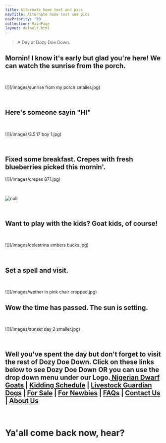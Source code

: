 ```yaml
---
title: Alternate home text and pics
navTitle: Alternate home text and pics
navPriority: '90'
collection: MainPage
layout: default.html
---
```

> A Day at Dozy Doe Down.

## Mornin! I know it's early but glad you're here! We can watch the sunrise from the porch.

<br />

![](/images/sunrise from my porch smaller.jpg)

<br />

## Here's someone sayin "HI"

<br />

![](/images/3.5.17 boy 1.jpg)

<br />

## Fixed some breakfast. Crepes with fresh blueberries picked this mornin'.

![](/images/crepes 871.jpg)

<br />

![null](/images/blueberries.jpg)

<br />

## Want to play with the kids? Goat kids, of course!

<br />

![](/images/celestrina embers bucks.jpg)

<br />

## Set a spell and visit.

<br />

![](/images/wether in pink chair cropped.jpg)

## Wow the time has passed.  The sun is setting.

<br />

![](/images/sunset day 2  smaller.jpg)

<br />

## Well you've spent the day but don't forget to visit the rest of Dozy Doe Down.  Click on these links below to see Dozy Doe Down OR you can use the drop down menu under our Logo.[ Nigerian Dwarf Goats](goats.html) | [Kidding Schedule](kidding-sched.html) | [Livestock Guardian Dogs](livestockgardiandogs) | [For Sale](for-sale2.html) | [For Newbies](for-newbies.html) | [FAQs](frequently-asked-questions.html) | [Contact Us](contactus) | [About Us ](about-us.html)

<br />

# Ya'all come back now, hear?
